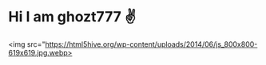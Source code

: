# Hi I am ghozt777 :v:
<img src="https://html5hive.org/wp-content/uploads/2014/06/js_800x800-619x619.jpg.webp>
